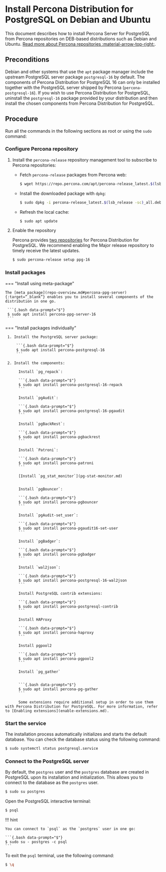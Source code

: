 # Install Percona Distribution for PostgreSQL on Debian and Ubuntu

This document describes how to install Percona Server for PostgreSQL from Percona repositories on DEB-based distributions such as Debian and Ubuntu. [Read more about Percona repositories :material-arrow-top-right:](repo-overview.md).

## Preconditions

Debian and other systems that use the `apt` package manager include the upstream PostgreSQL server package `postgresql-16` by default. The components of Percona Distribution for PostgreSQL 16 can only be installed together with the PostgreSQL server shipped by Percona (`percona-postgresql-16`). If you wish to use Percona Distribution for PostgreSQL, uninstall the `postgresql-16`  package provided by your distribution and then install the chosen components from Percona Distribution for PostgreSQL.

## Procedure

Run all the commands in the following sections as root or using the `sudo` command:

### Configure Percona repository

1. Install the `percona-release` repository management tool to subscribe to Percona repositories:
 
     * Fetch `percona-release` packages from Percona web:

        ```{.bash data-prompt="$"}
        $ wget https://repo.percona.com/apt/percona-release_latest.$(lsb_release -sc)_all.deb
        ```

     * Install the downloaded package with `dpkg`:

        ```{.bash data-prompt="$"}
        $ sudo dpkg -i percona-release_latest.$(lsb_release -sc)_all.deb
        ```

     * Refresh the local cache:

        ```{.bash data-prompt="$"}
        $ sudo apt update
        ```

2. Enable the repository

   Percona provides [two repositories](repo-overview.md) for Percona Distribution for PostgreSQL. We recommend enabling the Major release repository to timely receive the latest updates. 

   ```{.bash data-prompt="$"}
   $ sudo percona-release setup ppg-16
   ```

### Install packages

=== "Install using meta-package"

    The [meta package](repo-overview.md#percona-ppg-server){:target=”_blank”} enables you to install several components of the distribution in one go.
     
     ```{.bash data-prompt="$"}
     $ sudo apt install percona-ppg-server-16
     ```

=== "Install packages individually"

     1. Install the PostgreSQL server package:

         ```{.bash data-prompt="$"}
         $ sudo apt install percona-postgresql-16
         ```

     2. Install the components:

          Install `pg_repack`:

          ```{.bash data-prompt="$"}
          $ sudo apt install percona-postgresql-16-repack
          ```

          Install `pgAudit`:

          ```{.bash data-prompt="$"}
          $ sudo apt install percona-postgresql-16-pgaudit
          ```

          Install `pgBackRest`:

          ```{.bash data-prompt="$"}
          $ sudo apt install percona-pgbackrest
          ```

          Install `Patroni`:

          ```{.bash data-prompt="$"}
          $ sudo apt install percona-patroni
          ```

          [Install `pg_stat_monitor`](pg-stat-monitor.md)


          Install `pgBouncer`:

          ```{.bash data-prompt="$"}
          $ sudo apt install percona-pgbouncer
          ```

          Install `pgAudit-set_user`:

          ```{.bash data-prompt="$"}
          $ sudo apt install percona-pgaudit16-set-user
          ```

          Install `pgBadger`:

          ```{.bash data-prompt="$"}
          $ sudo apt install percona-pgbadger
          ```

          Install `wal2json`:

          ```{.bash data-prompt="$"}
          $ sudo apt install percona-postgresql-16-wal2json
          ```

          Install PostgreSQL contrib extensions:

          ```{.bash data-prompt="$"}
          $ sudo apt install percona-postgresql-contrib
          ```

          Install HAProxy

          ```{.bash data-prompt="$"}
          $ sudo apt install percona-haproxy
          ```
          
          Install pgpool2

          ```{.bash data-prompt="$"}
          $ sudo apt install percona-pgpool2
          ```

          Install `pg_gather`


          ```{.bash data-prompt="$"}
          $ sudo apt install percona-pg-gather
          ```

          Some extensions require additional setup in order to use them with Percona Distribution for PostgreSQL. For more information, refer to [Enabling extensions](enable-extensions.md).

### Start the service

The installation process automatically initializes and starts the default database. You can check the database status using the following command:

```{.bash data-prompt="$"}
$ sudo systemctl status postgresql.service
```

### Connect to the PostgreSQL server

By default, the `postgres` user and the `postgres` database are created in PostgreSQL upon its installation and initialization. This allows you to connect to the database as the `postgres` user.

```{.bash data-prompt="$"}
$ sudo su postgres
```

Open the PostgreSQL interactive terminal:

```{.bash data-prompt="$"}
$ psql
```

!!! hint

    You can connect to `psql` as the `postgres` user in one go:

    ```{.bash data-prompt="$"}
    $ sudo su - postgres -c psql
    ```

To exit the `psql` terminal, use the following command:

```{.bash data-prompt="$"}
$ \q
```



